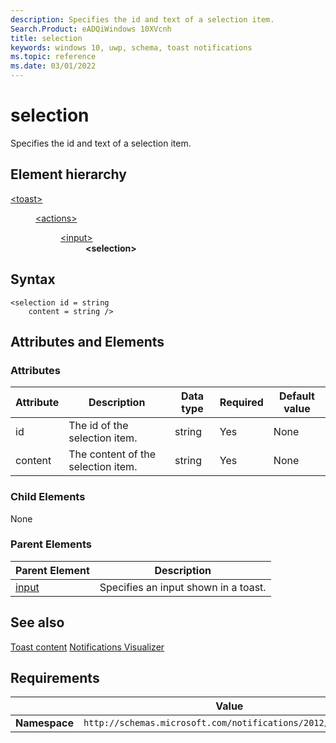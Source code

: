 ```yaml
---
description: Specifies the id and text of a selection item.
Search.Product: eADQiWindows 10XVcnh
title: selection
keywords: windows 10, uwp, schema, toast notifications
ms.topic: reference
ms.date: 03/01/2022
---
```


# selection

Specifies the id and text of a selection item.

## Element hierarchy

<dl>
<dt><a href="element-toast.md">&lt;toast&gt;</a></dt>
<dd>
<dl>
<dt><a href="element-actions.md">&lt;actions&gt;</a></dt>
<dd>
<dl>
<dt><a href="element-input.md">&lt;input&gt;</a></dt>
<dd><b>&lt;selection&gt;</b></dd>
</dl>
</dd>
</dl>
</dd>
</dl>

## Syntax

``` syntax
<selection id = string
    content = string />
```



## Attributes and Elements


### Attributes

| Attribute | Description | Data type | Required | Default value |
|-----------|-------------|-----------|----------|---------------|
| id        | The id of the selection item. | string    | Yes      | None          |
| content      |  The content of the selection item. | string   | Yes      | None          |

### Child Elements

None

### Parent Elements

| Parent Element | Description |
|----------------|-------------|
| [input](element-input.md) | Specifies an input shown in a toast. |

## See also

[Toast content](/windows/apps/design/shell/tiles-and-notifications/adaptive-interactive-toasts)
[Notifications Visualizer](windows/apps/design/shell/tiles-and-notifications/notifications-visualizer)

## Requirements

|          | Value |
|----------|--------------|
| **Namespace** | `http://schemas.microsoft.com/notifications/2012/toast.xsd` |

 

 
